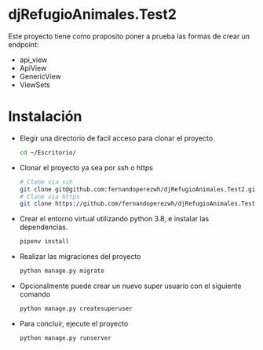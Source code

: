 # djRefugioAnimales.Test2

Este proyecto tiene como proposito poner a prueba las formas de crear un endpoint:
  - api_view
  - ApiView
  - GenericView
  - ViewSets

# Instalación
- Elegir una directorio de facil acceso para clonar el proyecto. 
    ```bash
    cd ~/Escritorio/
    ```
- Clonar el proyecto ya sea por ssh o https
    ```bash
    # Clone via ssh
    git clone git@github.com:fernandoperezwh/djRefugioAnimales.Test2.git
    # Clone via https
    git clone https://github.com/fernandoperezwh/djRefugioAnimales.Test2.git
    ```
- Crear el entorno virtual utilizando python 3.8, e instalar las dependencias.
    ```bash
    pipenv install
    ```
- Realizar las migraciones del proyecto 
    ```bash 
    python manage.py migrate
    ```
- Opcionalmente puede crear un nuevo super usuario con el siguiente comando
    ```bash
    python manage.py createsuperuser
    ```    
- Para concluir, ejecute el proyecto
    ```bash
    python manage.py runserver
    ```

